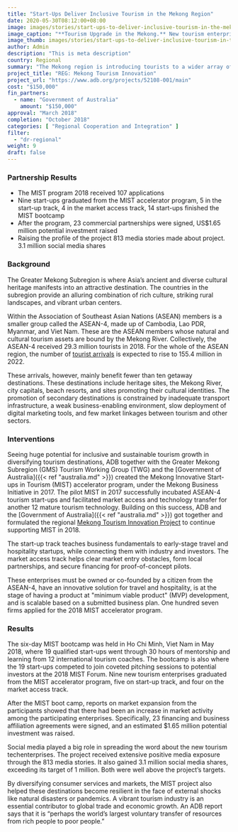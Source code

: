 ```yaml
---
title: "Start-Ups Deliver Inclusive Tourism in the Mekong Region"
date: 2020-05-30T08:12:00+08:00
image: images/stories/start-ups-to-deliver-inclusive-tourism-in-the-mekong-region.jpg
image_caption: "**Tourism Upgrade in the Mekong.** New tourism enterprises using start-up technologies are promoting a more inclusive and sustainable tourism industry in the Greater Mekong Region by supporting the millions of tourists who flock to this part of Asia yearly."
image_thumb: images/stories/start-ups-to-deliver-inclusive-tourism-in-the-mekong-region-th.jpg
author: Admin
description: "This is meta description"
country: Regional
summary: "The Mekong region is introducing tourists to a wider array of attractions after several tourism start-ups are placed under an innovation accelerator program, supported by the Government of Australia. As the success of these start-ups gains and sustains momentum, the Mekong region is on its way to having a more inclusive and sustainable tourism industry."
project_title: "REG: Mekong Tourism Innovation"
project_url: "https://www.adb.org/projects/52108-001/main"
cost: "$150,000"
fin_partners: 
  - name: "Government of Australia"
    amount: "$150,000"
approval: "March 2018"
completion: "October 2018"
categories: [ "​Regional Cooperation and Integration​" ]
filter:
  - "dr-regional"
weight: 9
draft: false
---
```


### Partnership Results

<ul class="dr-results">
  <li><i class="icon-check-circle"></i> The MIST program 2018 received 107 applications</li>
  <li><i class="icon-check-circle"></i> Nine start-ups graduated from the MIST accelerator program, 5 in the start-up track, 4 in the market access track, 14 start-ups finished the MIST bootcamp</li>
  <li><i class="icon-check-circle"></i> After the program, 23 commercial partnerships were signed, US$1.65 million potential investment raised</li>
  <li><i class="icon-check-circle"></i> Raising the profile of the project 813 media stories made about project. 3.1 million social media shares</li>
</ul>

### Background

The Greater Mekong Subregion is where Asia’s ancient and diverse cultural heritage manifests into an attractive destination. The countries in the subregion provide an alluring combination of rich culture, striking rural landscapes, and vibrant urban centers.  

Within the Association of Southeast Asian Nations (ASEAN) members is a smaller group called the ASEAN-4, made up of Cambodia, Lao PDR, Myanmar, and Viet Nam. These are the ASEAN members whose natural and cultural tourism assets are bound by the Mekong River. Collectively, the ASEAN-4 received 29.3 million tourists in 2018. For the whole of the ASEAN region, the number of [tourist arrivals](https://seasia.co/2019/03/15/international-tourist-arrivals-in-southeast-asia-countries-2018) is expected to rise to 155.4 million in 2022.  

These arrivals, however, mainly benefit fewer than ten getaway destinations. These destinations include heritage sites, the Mekong River, city capitals, beach resorts, and sites promoting their cultural identities. The promotion of secondary destinations is constrained by inadequate transport infrastructure, a weak business-enabling environment, slow deployment of digital marketing tools, and few market linkages between tourism and other sectors.

### Interventions

Seeing huge potential for inclusive and sustainable tourism growth in diversifying tourism destinations, ADB together with the Greater Mekong Subregion (GMS) Tourism Working Group (TWG) and the [Government of Australia]({{< ref "australia.md" >}}) created the Mekong Innovative Start-ups in Tourism (MIST) accelerator program, under the Mekong Business Initiative in 2017. The pilot MIST in 2017 successfully incubated ASEAN-4 tourism start-ups and facilitated market access and technology transfer for another 12 mature tourism technology. Building on this success, ADB and the [Government of Australia]({{< ref "australia.md" >}}) got together and formulated the regional [Mekong Tourism Innovation Project](https://www.adb.org/sites/default/files/project-documents/52108/52108-001-tcr-en.pdf) to continue supporting MIST in 2018.

The start-up track teaches business fundamentals to early-stage travel and hospitality startups, while connecting them with industry and investors. The market access track helps clear market entry obstacles, form local partnerships, and secure financing for proof-of-concept pilots.

These enterprises must be owned or co-founded by a citizen from the ASEAN-4, have an innovative solution for travel and hospitality, is at the stage of having a product at "minimum viable product" (MVP) development, and is scalable based on a submitted business plan. One hundred seven firms applied for the 2018 MIST accelerator program.

### Results

The six-day MIST bootcamp was held in Ho Chi Minh, Viet Nam in May 2018, where 19 qualified start-ups went through 30 hours of mentorship and learning from 12 international tourism coaches. The bootcamp is also where the 19 start-ups competed to join coveted pitching sessions to potential investors at the 2018 MIST Forum. Nine new tourism enterprises graduated from the MIST accelerator program, five on start-up track, and four on the market access track.  

After the MIST boot camp, reports on market expansion from the participants showed that there had been an increase in market activity among the participating enterprises. Specifically, 23 financing and business affiliation agreements were signed, and an estimated $1.65 million potential investment was raised.  

Social media played a big role in spreading the word about the new tourism techenterprises. The project received extensive positive media exposure through the 813 media stories. It also gained 3.1 million social media shares, exceeding its target of 1 million. Both were well above the project’s targets.

By diversifying consumer services and markets, the MIST project also helped these destinations become resilient in the face of external shocks like natural disasters or pandemics. A vibrant tourism industry is an essential contributor to global trade and economic growth. An ADB report says that it is “perhaps the world’s largest voluntary transfer of resources from rich people to poor people.” 